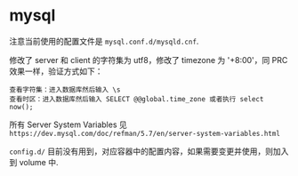 # mysql

注意当前使用的配置文件是 `mysql.conf.d/mysqld.cnf`.

修改了 server 和 client 的字符集为 utf8，修改了 timezone 为 '+8:00'，同 PRC 效果一样，验证方式如下：
```
查看字符集：进入数据库然后输入 \s
查看时区：进入数据库然后输入 SELECT @@global.time_zone 或者执行 select now();
```

所有 Server System Variables 见 `https://dev.mysql.com/doc/refman/5.7/en/server-system-variables.html`

`config.d/` 目前没有用到，对应容器中的配置内容，如果需要变更并使用，则加入到 volume 中.
